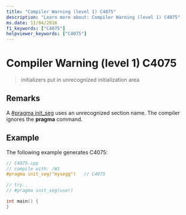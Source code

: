 ```yaml
---
title: "Compiler Warning (level 1) C4075"
description: "Learn more about: Compiler Warning (level 1) C4075"
ms.date: 11/04/2016
f1_keywords: ["C4075"]
helpviewer_keywords: ["C4075"]
---
```

# Compiler Warning (level 1) C4075

> initializers put in unrecognized initialization area

## Remarks

A [#pragma init_seg](../../preprocessor/init-seg.md) uses an unrecognized section name. The compiler ignores the **pragma** command.

## Example

The following example generates C4075:

```cpp
// C4075.cpp
// compile with: /W1
#pragma init_seg("mysegg")   // C4075

// try..
// #pragma init_seg(user)

int main() {
}
```
